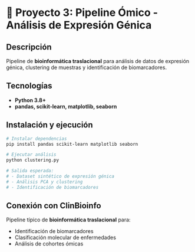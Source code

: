 # 🧬 Proyecto 3: Pipeline Ómico - Análisis de Expresión Génica

## Descripción
Pipeline de **bioinformática traslacional** para análisis de datos de expresión génica, clustering de muestras y identificación de biomarcadores.

## Tecnologías
- **Python 3.8+**
- **pandas, scikit-learn, matplotlib, seaborn**

## Instalación y ejecución

```bash
# Instalar dependencias
pip install pandas scikit-learn matplotlib seaborn

# Ejecutar análisis
python clustering.py

# Salida esperada:
# - Dataset sintético de expresión génica
# - Análisis PCA y clustering
# - Identificación de biomarcadores
```

## Conexión con ClinBioinfo
Pipeline típico de **bioinformática traslacional** para:
- Identificación de biomarcadores
- Clasificación molecular de enfermedades
- Análisis de cohortes ómicas